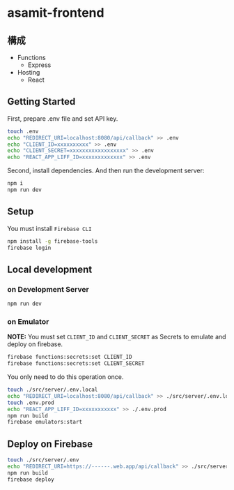 # asamit-frontend

## 構成
- Functions
    - Express
- Hosting
    - React

## Getting Started
First, prepare .env file and set API key.
```sh
touch .env
echo "REDIRECT_URI=localhost:8080/api/callback" >> .env
echo "CLIENT_ID=xxxxxxxxxx" >> .env
echo "CLIENT_SECRET=xxxxxxxxxxxxxxxxxx" >> .env
echo "REACT_APP_LIFF_ID=xxxxxxxxxxxxx" >> .env
```
Second, install dependencies.
And then run the development server:
```sh
npm i
npm run dev
```

## Setup
You must install `Firebase CLI`
```sh
npm install -g firebase-tools
firebase login
```

## Local development
### on Development Server
```sh
npm run dev
```
### on Emulator
**NOTE:** You must set `CLIENT_ID` and `CLIENT_SECRET` as Secrets to emulate and deploy on firebase.
```sh
firebase functions:secrets:set CLIENT_ID
firebase functions:secrets:set CLIENT_SECRET
```
You only need to do this operation once.
```sh
touch ./src/server/.env.local
echo "REDIRECT_URI=localhost:8080/api/callback" >> ./src/server/.env.local
touch .env.prod
echo "REACT_APP_LIFF_ID=xxxxxxxxxxx" >> ./.env.prod
npm run build
firebase emulators:start
```

## Deploy on Firebase
```sh
touch ./src/server/.env
echo "REDIRECT_URI=https://------.web.app/api/callback" >> ./src/server/.env
npm run build
firebase deploy
```
